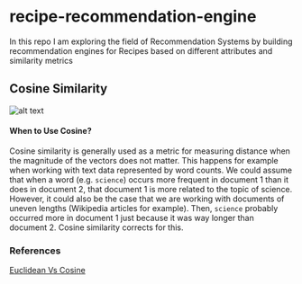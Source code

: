 # recipe-recommendation-engine

In this repo I am exploring the field of Recommendation Systems by building recommendation engines for Recipes based on different attributes and similarity metrics

## Cosine Similarity

![alt text](https://wikimedia.org/api/rest_v1/media/math/render/svg/1d94e5903f7936d3c131e040ef2c51b473dd071d "Cosine")




#### When to Use Cosine?
Cosine similarity is generally used as a metric for measuring distance when the magnitude of the vectors does not matter. This happens for example when working with text data represented by word counts. We could assume that when a word (e.g. `science`) occurs more frequent in document 1 than it does in document 2, that document 1 is more related to the topic of science. However, it could also be the case that we are working with documents of uneven lengths (Wikipedia articles for example). Then, `science` probably occurred more in document 1 just because it was way longer than document 2. Cosine similarity corrects for this.


### References

[Euclidean Vs Cosine](https://cmry.github.io/notes/euclidean-v-cosine)
